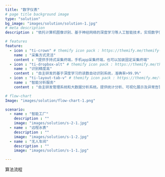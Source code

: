 ```yaml
---
title: "数字仪表"
# page title background image
type: "solution"
bg_image: "images/solution/solution-1.jpg"
# meta description
description : "依托计算机图像识别、基于神经网络的深度学习等人工智能技术，实现数字仪表一体化解决方案。完美解决入户抄表难，远传水表改造工程大，缺乏完整的水量分析数据等问题。通过自主研发的智能分析系统，完成大数据分析、智能预测、异常检测等服务。"

# features
feature:
  - icon : "ti-crown" # themify icon pack : https://themify.me/themify-icons
    name : "采集方式灵活"
    content : "提供手持式采集终端，手机app采集终端，也可以加装固定采集终端"
  - icon : "ti-dropbox-alt" # themify icon pack : https://themify.me/themify-icons
    name : "识别精度高"
    content : "自主研发的基于深度学习的读数自动识别系统，准确率>99.9%"
  - icon : "ti-layout-tab-v" # themify icon pack : https://themify.me/themify-icons
    name : "智能分析服务"
    content : "自主研发管理系统和大数据分析系统。提供统计分析、可视化展示及异常告警等服务。也可根据需要提供定制化服务"

# flow-chart
Image: "images/solution/flow-chart-1.png"

scenario:
  - name : "智能工厂"
    description : ""
    image: "images/solution/s-2-1.jpg"
  - name : "远程水表"
    description : ""
    image: "images/solution/s-1-2.jpg"
  - name : "无人车间"
    description : ""
    image: "images/solution/s-1-1.jpg"

---
```


算法流程
